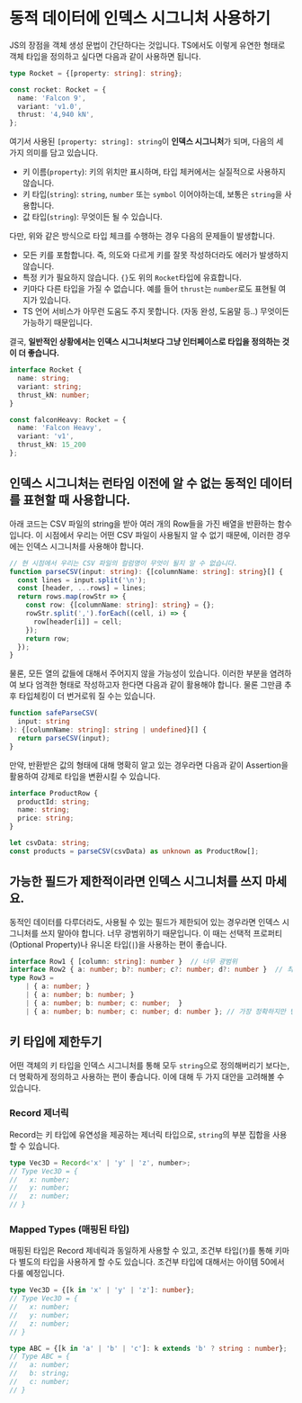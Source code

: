 # 동적 데이터에 인덱스 시그니처 사용하기

JS의 장점을 객체 생성 문법이 간단하다는 것입니다. TS에서도 이렇게 유연한 형태로 객체 타입을 정의하고 싶다면 다음과 같이 사용하면 됩니다.

```ts
type Rocket = {[property: string]: string};

const rocket: Rocket = {
  name: 'Falcon 9',
  variant: 'v1.0',
  thrust: '4,940 kN',
};
```

여기서 사용된 `[property: string]: string`이 <b>인덱스 시그니처</b>가 되며, 다음의 세 가지 의미를 담고 있습니다.

- 키 이름(`property`): 키의 위치만 표시하며, 타입 체커에서는 실질적으로 사용하지 않습니다.
- 키 타입(`string`): `string`, `number` 또는 `symbol` 이어야하는데, 보통은 `string`을 사용합니다.
- 값 타입(`string`): 무엇이든 될 수 있습니다.

다만, 위와 같은 방식으로 타입 체크를 수행하는 경우 다음의 문제들이 발생합니다.

- 모든 키를 포함합니다. 즉, 의도와 다르게 키를 잘못 작성하더라도 에러가 발생하지 않습니다.
- 특정 키가 필요하지 않습니다. `{}`도 위의 `Rocket`타입에 유효합니다.
- 키마다 다른 타입을 가질 수 없습니다. 예를 들어 `thrust`는 `number`로도 표현될 여지가 있습니다.
- TS 언어 서비스가 아무런 도움도 주지 못합니다. (자동 완성, 도움말 등..) 무엇이든 가능하기 때문입니다.

결국, **일반적인 상황에서는 인덱스 시그니처보다 그냥 인터페이스로 타입을 정의하는 것이 더 좋습니다.**

```ts
interface Rocket {
  name: string;
  variant: string;
  thrust_kN: number;
}

const falconHeavy: Rocket = {
  name: 'Falcon Heavy',
  variant: 'v1',
  thrust_kN: 15_200
};
```

## 인덱스 시그니처는 런타임 이전에 알 수 없는 동적인 데이터를 표현할 때 사용합니다.

아래 코드는 CSV 파일의 string을 받아 여러 개의 Row들을 가진 배열을 반환하는 함수입니다. 이 시점에서 우리는 어떤 CSV 파일이 사용될지 알 수 없기 때문에, 이러한 경우에는 인덱스 시그니처를 사용해야 합니다.

```ts
// 현 시점에서 우리는 CSV 파일의 컬럼명이 무엇이 될지 알 수 없습니다.
function parseCSV(input: string): {[columnName: string]: string}[] {
  const lines = input.split('\n');
  const [header, ...rows] = lines;
  return rows.map(rowStr => {
    const row: {[columnName: string]: string} = {};
    rowStr.split(',').forEach((cell, i) => {
      row[header[i]] = cell;
    });
    return row;
  });
}
```

물론, 모든 열의 값들에 대해서 주어지지 않을 가능성이 있습니다. 이러한 부분을 염려하여 보다 엄격한 형태로 작성하고자 한다면 다음과 같이 활용해야 합니다. 물론 그만큼 추후 타입체킹이 더 번거로워 질 수는 있습니다.

```ts
function safeParseCSV(
  input: string
): {[columnName: string]: string | undefined}[] {
  return parseCSV(input);
}
```

만약, 반환받은 값의 형태에 대해 명확히 알고 있는 경우라면 다음과 같이 Assertion을 활용하여 강제로 타입을 변환시킬 수 있습니다.

```ts
interface ProductRow {
  productId: string;
  name: string;
  price: string;
}

let csvData: string;
const products = parseCSV(csvData) as unknown as ProductRow[];
```

## 가능한 필드가 제한적이라면 인덱스 시그니처를 쓰지 마세요.

동적인 데이터를 다루더라도, 사용될 수 있는 필드가 제한되어 있는 경우라면 인덱스 시그니처를 쓰지 말아야 합니다. 너무 광범위하기 때문입니다. 이 때는 선택적 프로퍼티(Optional Property)나 유니온 타입(`|`)을 사용하는 편이 좋습니다.

```ts
interface Row1 { [column: string]: number }  // 너무 광범위
interface Row2 { a: number; b?: number; c?: number; d?: number }  // 최선
type Row3 =
    | { a: number; }
    | { a: number; b: number; }
    | { a: number; b: number; c: number;  }
    | { a: number; b: number; c: number; d: number }; // 가장 정확하지만 번거로움
```

## 키 타입에 제한두기

어떤 객체의 키 타입을 인덱스 시그니처를 통해 모두 `string`으로 정의해버리기 보다는, 더 명확하게 정의하고 사용하는 편이 좋습니다. 이에 대해 두 가지 대안을 고려해볼 수 있습니다.
### Record 제너릭

Record는 키 타입에 유연성을 제공하는 제너릭 타입으로, `string`의 부분 집합을 사용할 수 있습니다.

```ts
type Vec3D = Record<'x' | 'y' | 'z', number>;
// Type Vec3D = {
//   x: number;
//   y: number;
//   z: number;
// }
```

### Mapped Types (매핑된 타입)

매핑된 타입은 Record 제네릭과 동일하게 사용할 수 있고, 조건부 타입(`?`)를 통해 키마다 별도의 타입을 사용하게 할 수도 있습니다. 조건부 타입에 대해서는 아이템 50에서 다룰 예정입니다.

```ts
type Vec3D = {[k in 'x' | 'y' | 'z']: number};
// Type Vec3D = {
//   x: number;
//   y: number;
//   z: number;
// }

type ABC = {[k in 'a' | 'b' | 'c']: k extends 'b' ? string : number};
// Type ABC = {
//   a: number;
//   b: string;
//   c: number;
// }
```